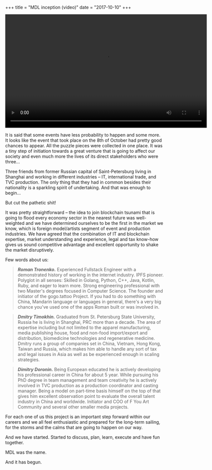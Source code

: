 +++
title = "MDL inception (video)"
date = "2017-10-10"
+++

<video width="640" height="360" controls>
  <source src="https://ipfs.io/ipfs/QmeqKazV19qNmysr6yfuxmVujN2wq6fzJqZUZhqSSCRo46" type="video/mp4">
Your browser does not support the video tag.
</video>

It is said that some events have less probability to happen and some more. It looks like the event that took place on the 8th of October had pretty good chances to appear. All the puzzle pieces were collected in one place. It was a tiny step of initiation towards a great venture that is going to affect our society and even much more the lives of its direct stakeholders who were three…

Three friends from former Russian capital of Saint-Petersburg living in Shanghai and working in different industries – IT, international trade, and TVC production. The only thing that they had in common besides their nationality is a sparkling spirit of undertaking. And that was enough to begin…

But cut the pathetic shit!

It was pretty straightforward – the idea to join blockchain tsunami that is going to flood every economy sector in the nearest future was well-weighted and we have determined ourselves to be the first in the market we know, which is foreign model/artists segment of event and production industries. We have agreed that the combination of IT and blockchain expertise, market understanding and experience, legal and tax know-how gives us sound competitive advantage and excellent opportunity to shake the market disruptively.

Few words about us:

> ***Roman Tronenko.*** Experienced Fullstack Engineer with a demonstrated history of working in the internet industry. IPFS pioneer. Polyglot in all senses: Skilled in Golang, Python, C++, Java, Kotlin, Ruby, and eager to learn more. Strong engineering professional with two Master's degrees focused in Computer Science. The founder and initiator of the gogo.tattoo Project. If you had to do something with China, Mandarin language or languages in general, there's a very big chance you've used one of the apps Roman built or was involved in.

> ***Dmitry Timokhin.*** Graduated from St. Petersburg State University, Russia he is living in Shanghai, PRC more than a decade. The area of expertise including but not limited to the apparel manufacturing, media publishing house, food and non-food import/export and distribution, biomedicine technologies and regenerative medicine. Dmitry runs a group of companies set in China, Vietnam, Hong Kong, Taiwan and Russia, which makes him able to handle any sort of tax and legal issues in Asia as well as be experienced enough in scaling strategies.

> ***Dimitry Doronin.*** Being European educated he is actively developing his professional career in China for about 5 year. While pursuing his PhD degree in team management and team creativity he is actively involved in TVC production as a production coordinator and casting manager. Being a model on part-time basis himself on the top of that gives him excellent observation point to evaluate the overall talent industry in China and worldwide. Initiator and COO of F You Art Community and several other smaller media projects.

For each one of us this project is an important step forward within our careers and we all feel enthusiastic and prepared for the long-term sailing, for the storms and the calms that are going to happen on our way.

And we have started. Started to discuss, plan, learn, execute and have fun together.

MDL was the name.

And it has begun.
